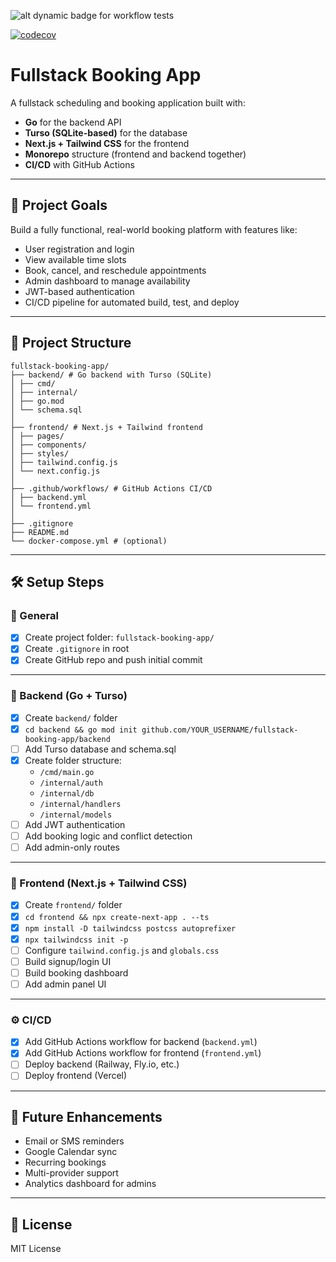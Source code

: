 ![alt dynamic badge for workflow tests](https://github.com/WarrenPaschetto/fullstack-booking-app/actions/workflows/backend.yml/badge.svg?branch=main)

[![codecov](https://codecov.io/gh/WarrenPaschetto/fullstack-booking-app/branch/main/graph/badge.svg)](https://codecov.io/gh/WarrenPaschetto/fullstack-booking-app)


# Fullstack Booking App

A fullstack scheduling and booking application built with:

- **Go** for the backend API
- **Turso (SQLite-based)** for the database
- **Next.js + Tailwind CSS** for the frontend
- **Monorepo** structure (frontend and backend together)
- **CI/CD** with GitHub Actions

---

## 🧠 Project Goals

Build a fully functional, real-world booking platform with features like:

- User registration and login
- View available time slots
- Book, cancel, and reschedule appointments
- Admin dashboard to manage availability
- JWT-based authentication
- CI/CD pipeline for automated build, test, and deploy

---

## 📁 Project Structure

```
fullstack-booking-app/
├── backend/ # Go backend with Turso (SQLite)
│ ├── cmd/
│ ├── internal/
│ ├── go.mod
│ └── schema.sql
│
├── frontend/ # Next.js + Tailwind frontend
│ ├── pages/
│ ├── components/
│ ├── styles/
│ ├── tailwind.config.js
│ └── next.config.js
│
├── .github/workflows/ # GitHub Actions CI/CD
│ ├── backend.yml
│ └── frontend.yml
│
├── .gitignore
├── README.md
└── docker-compose.yml # (optional)
```

---

## 🛠️ Setup Steps

### 🔁 General

- [x] Create project folder: `fullstack-booking-app/`
- [x] Create `.gitignore` in root
- [x] Create GitHub repo and push initial commit

---

### 🧱 Backend (Go + Turso)

- [x] Create `backend/` folder
- [x] `cd backend && go mod init github.com/YOUR_USERNAME/fullstack-booking-app/backend`
- [ ] Add Turso database and schema.sql
- [x] Create folder structure:
  - `/cmd/main.go`
  - `/internal/auth`
  - `/internal/db`
  - `/internal/handlers`
  - `/internal/models`
- [ ] Add JWT authentication
- [ ] Add booking logic and conflict detection
- [ ] Add admin-only routes

---

### 💅 Frontend (Next.js + Tailwind CSS)

- [x] Create `frontend/` folder
- [x] `cd frontend && npx create-next-app . --ts`
- [x] `npm install -D tailwindcss postcss autoprefixer`
- [x] `npx tailwindcss init -p`
- [ ] Configure `tailwind.config.js` and `globals.css`
- [ ] Build signup/login UI
- [ ] Build booking dashboard
- [ ] Add admin panel UI

---

### ⚙️ CI/CD

- [x] Add GitHub Actions workflow for backend (`backend.yml`)
- [x] Add GitHub Actions workflow for frontend (`frontend.yml`)
- [ ] Deploy backend (Railway, Fly.io, etc.)
- [ ] Deploy frontend (Vercel)

---

## 🚀 Future Enhancements

- Email or SMS reminders
- Google Calendar sync
- Recurring bookings
- Multi-provider support
- Analytics dashboard for admins

---

## 📜 License

MIT License

